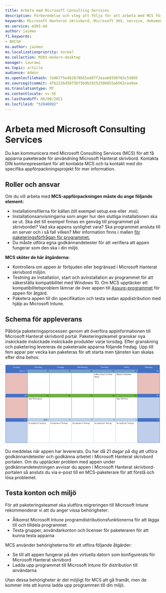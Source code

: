 ```yaml
---
title: Arbeta med Microsoft Consulting Services
description: Förberedelse och steg att följa för att arbeta med MCS för att paketera dina appar
keywords: Microsoft Hanterat skrivbord, Microsoft 365, service, dokumentation
ms.service: m365-md
author: jaimeo
f1.keywords:
- NOCSH
ms.author: jaimeo
ms.localizationpriority: normal
ms.collection: M365-modern-desktop
manager: laurawi
ms.topic: article
audience: Admin
ms.openlocfilehash: 7a967f5e4b2678b55ed87f2eaa68590703c55805
ms.sourcegitcommit: 4fb1226d5875bf5b9b29252596855a6562cea9ae
ms.translationtype: MT
ms.contentlocale: sv-SE
ms.lasthandoff: 06/08/2021
ms.locfileid: "52840892"
---
```

# <a name="working-with-microsoft-consulting-services"></a>Arbeta med Microsoft Consulting Services

Du kan kommunicera med Microsoft Consulting Services (MCS) för att få apparna paketerade för användning Microsoft Hanterat skrivbord. Kontakta DIN kontorepresentant för att kontakta MCS och ta kontakt med din specifika appförpackningsprojekt för mer information.

## <a name="roles-and-responsibilities"></a>Roller och ansvar

Om du vill arbeta med **MCS-appförpackningen måste du ange följande element:**

- Installationsfilerna för källan (till exempel setup.exe eller .msi).
- Installationsanvisningarna som anger hur den slutliga installationen ska se ut. Ska det till exempel finnas en genväg till programmet på skrivbordet? Vad ska appens synlighet vara? Ska programmet ansluta till en server och i så fall vilken? Mer information finns i mallen [för paketeringsförfrågan för programmet.](https://github.com/MicrosoftDocs/microsoft-365-docs/raw/public/microsoft-365/managed-desktop/get-ready/downloads/app-packaging-template.docx)
- Du måste utföra egna godkännandetester för att verifiera att appen fungerar som den ska i din miljö.

**MCS sköter de här åtgärderna:**

- Kontrollera om appen är förbjuden eller begränsad i Microsoft Hanterat skrivbord miljön.
- Testning av installation, start och avinstallation av programmet för att säkerställa kompatibilitet med Windows 10. Om MCS upptäcker ett kompatibilitetsproblem lämnar de över appen till [Assure-programmet](/fasttrack/products-and-capabilities#app-assure) för appen för åtgärd.
- Paketera appen till din specifikation och testa sedan appdistribution med hjälp av Microsoft Intune.

## <a name="app-delivery-schedule"></a>Schema för appleverans

Påbörja paketeringsprocessen genom att överföra appinformationen till Microsoft Hanterat skrivbord portal. Paketeringsteamet granskar nya inskickade inskickade inskickade produkter varje torsdag. Efter granskning och paketering levereras de paketerade apparna följande fredag. Upp till fem appar per vecka kan paketeras för att starta men tjänsten kan skalas efter dina behov.

![kalender som visar appinflöde på torsdag (den 21:a i det här exemplet), medier som validerar nästa dag, paketering på efterföljande måndag (den 25)) och appleverans den efterföljande fredagen (den 29:e)](../../media/MCS-cal.png)

Du meddelas när appen har levererats. Du har då 21 dagar på dig att utföra godkännandetester och godkänna arbetet i Microsoft Hanterat skrivbord portalen. Om du upptäcker problem med appen under godkännandetestningen avvisar du appen i Microsoft Hanterat skrivbord-portalen så ansluts du via e-post till en MCS-paketerare för att förstå och lösa problemet.

## <a name="testing-accounts-and-environment"></a>Testa konton och miljö

För att paketeringsteamet ska slutföra migreringen till Microsoft Intune rekommenderar vi att du anger vissa behörigheter:

- Åtkomst Microsoft Intune programdistributionsfunktionerna för att lägga till och tilldela programmet
- Testa grupper, användarkonton och licenser för paketeraren för att kunna testa apparna

MCS använder behörigheterna för att utföra följande åtgärder:

- Se till att appen fungerar på den virtuella datorn som konfigurerats för Microsoft Hanterat skrivbord
- Ladda upp programmet till Microsoft Intune för distribution till användarna

Utan dessa behörigheter är det möjligt för MCS att gå framåt, men de kommer inte att kunna ladda upp programmen till din miljö.
